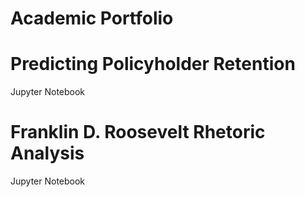 # Academic Portfolio

# Predicting Policyholder Retention
Jupyter Notebook

# Franklin D. Roosevelt Rhetoric Analysis
Jupyter Notebook

